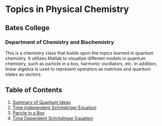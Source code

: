 # Topics in Physical Chemistry

## Bates College

### Department of Chemistry and Biochemistry
This is a chemistry class that builds upon the topics learned in quantum chemistry. It utilizes Matlab to visualize different models in quantum chemistry, such as particle in a box, harmonic oscillators, etc. In addition, linear algebra is used to represent operators as matrices and quantum states as vectors.

## Table of Contents

1. [Summary of Quantum Ideas](Quantum_ideas.md)
2. [Time Independent Schrödinger Equation](TISE.md)
3. [Paricle in a Box](PIB.md) 
4. [Time Dependent Schrödinger Equation](TDSE.md) 
